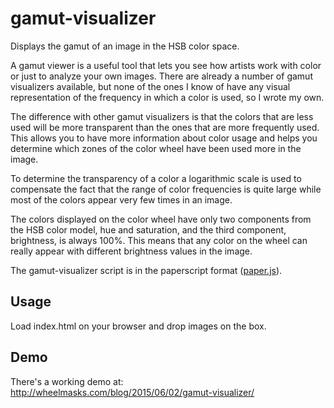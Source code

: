 # gamut-visualizer

Displays the gamut of an image in the HSB color space.

A gamut viewer is a useful tool that lets you see how artists work with color or just to analyze your own images. There are already a number of gamut visualizers available, but none of the ones I know of have any visual representation of the frequency in which a color is used, so I wrote my own.

The difference with other gamut visualizers is that the colors that are less used will be more transparent than the ones that are more frequently used. This allows you to have more information about color usage and helps you determine which zones of the color wheel have been used more in the image. 

To determine the transparency of a color a logarithmic scale is used to compensate the fact that the range of color frequencies is quite large while most of the colors appear very few times in an image.

The colors displayed on the color wheel have only two components from the HSB color model, hue and saturation, and the third component, brightness, is always 100%. This means that any color on the wheel can really appear with different brightness values in the image.

The gamut-visualizer script is in the paperscript format ([paper.js](http://paperjs.org)).

## Usage

Load index.html on your browser and drop images on the box.

## Demo

There's a working demo at: http://wheelmasks.com/blog/2015/06/02/gamut-visualizer/
